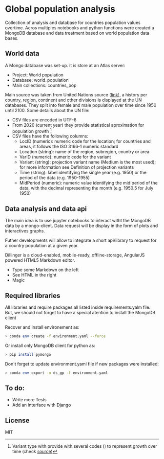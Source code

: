 # Global population analysis

Collection of analysis and database for countries population values overtime. Acros multiples notebooks and python functions were created a MongoDB database and data treatment based on world population data bases.

## World data
A Mongo database was set-up. it is store at an Atlas server:
 - Project: World population
 - Database: world_population
 - Main collections: countries_pop

Main source was taken from United Nations source ([link](https://population.un.org/wpp/Download/Standard/Population/)), a history per country, region, continent and other divisions is displayed at the UN databases. They split into female and male population over time since 1950 until 2100.
Some details about the UN file:
- CSV files are encoded in UTF-8 
- From 2020 (current year) they provide statistical aproximation for population growth [^first]
-  CSV files have the following columns:
    - LocID (numeric): numeric code for the location; for countries and areas, it follows the ISO 3166-1 numeric standard
    - Location (string): name of the region, subregion, country or area
    - VarID (numeric): numeric code for the variant
    - Variant (string): projection variant name (Medium is the most used); for more information see Definition of projection variants
    - Time (string): label identifying the single year (e.g. 1950) or the period of the data (e.g. 1950-1955)
    - MidPeriod (numeric): numeric value identifying the mid period of the data, with the decimal representing the month (e.g. 1950.5 for July 1950)


[^first]: Variant type with provide with several codes () to represent growth over time (check [source](https://population.un.org/wpp/Download/Standard/CSV/))

## Data analysis and data api
The main idea is to use jupyter notebooks to interact witht the MongoDB data by a mongo-client. Data request will be display in the form of plots and interactives graphs.

Futher developments will allow to integrate a short api/library to request for a country population at a given year.

Dillinger is a cloud-enabled, mobile-ready, offline-storage, AngularJS powered HTML5 Markdown editor.

  - Type some Markdown on the left
  - See HTML in the right
  - Magic

## Required libraries
All libraries and require packages all listed inside requirements.yalm file. But, we should not forget to have a special atention to install the MongoDB client

Recover and install environement as:
```sh
> conda env create -f environment.yaml --force
```

Or install only MongoDB client for python as:
```sh
> pip install pymongo
```

Don't forget to update environment.yaml file if new packages were installed:
```sh
> conda env export -n ds_gp -f environment.yaml
```

## To do:
 - Write more Tests
 - Add an interface with Django

License
----
MIT